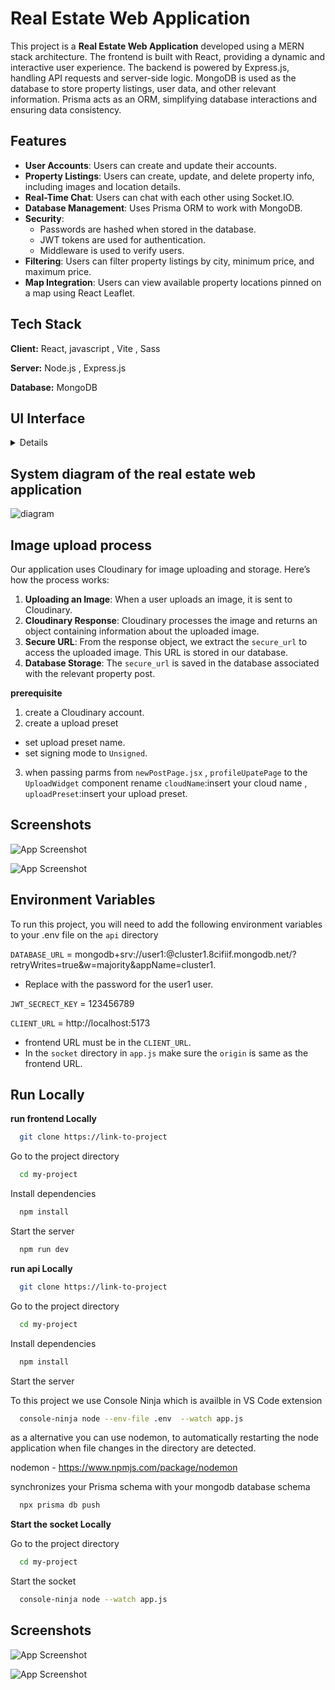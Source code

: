 
# Real Estate Web Application

This project is a **Real Estate Web Application** developed using a MERN stack architecture. The frontend is built with React, providing a dynamic and interactive user experience. The backend is powered by Express.js, handling API requests and server-side logic. MongoDB is used as the database to store property listings, user data, and other relevant information. Prisma acts as an ORM, simplifying database interactions and ensuring data consistency. 


## Features

- **User Accounts**: Users can create and update their accounts.
- **Property Listings**: Users can create, update, and delete property info, including images and location details.
- **Real-Time Chat**: Users can chat with each other using Socket.IO.
- **Database Management**: Uses Prisma ORM to work with MongoDB.
- **Security**: 
  - Passwords are hashed when stored in the database.
  - JWT tokens are used for authentication.
  - Middleware is used to verify users.
- **Filtering**: Users can filter property listings by city, minimum price, and maximum price.
- **Map Integration**: Users can view available property locations pinned on a map using React Leaflet.

## Tech Stack

**Client:** React, javascript , Vite , Sass

**Server:** Node.js , Express.js

**Database:** MongoDB

## UI Interface

<details>
<img width="960" alt="Screenshot 2024-07-28 130543" src="https://github.com/user-attachments/assets/5da2e50d-ffc2-45bf-afc6-292889f01e7e">
<img width="960" alt="Screenshot 2024-07-28 130519" src="https://github.com/user-attachments/assets/4cb70362-59d7-497f-96a4-0339e5999e02">
<img width="960" alt="Screenshot 2024-07-28 114003" src="https://github.com/user-attachments/assets/f92380e3-bedf-4bf8-a267-cb947edf6602">
<img width="960" alt="Screenshot 2024-07-28 113839" src="https://github.com/user-attachments/assets/0de66bb8-c4da-4cd9-b08a-2510fe0da5e1">
<img width="960" alt="Screenshot 2024-07-28 113730" src="https://github.com/user-attachments/assets/00b9392d-b6a9-475b-bfaf-0615ff52c7a8">
<img width="960" alt="Screenshot 2024-07-28 130857" src="https://github.com/user-attachments/assets/aa270c85-f156-46f8-b238-ac7e6e7383ce">
</details>

## System diagram of the real estate web application

![diagram](https://github.com/user-attachments/assets/2abd6d87-3345-47e1-a122-d5054de59bbf)

## Image upload process
Our application uses Cloudinary for image uploading and storage. Here’s how the process works:

1. **Uploading an Image**: When a user uploads an image, it is sent to Cloudinary.
2. **Cloudinary Response**: Cloudinary processes the image and returns an object containing information about the uploaded image.
3. **Secure URL**: From the response object, we extract the `secure_url` to access the uploaded image. This URL is stored in our database.
4. **Database Storage**: The `secure_url` is saved in the database associated with the relevant property post.

**prerequisite**
1. create a Cloudinary account.
2. create a upload preset
  - set upload preset name.
  - set signing mode to `Unsigned`.
3. when passing parms from `newPostPage.jsx` , `profileUpatePage` to the  `UploadWidget` component rename `cloudName`:insert your cloud name , `uploadPreset`:insert your upload preset.


   

## Screenshots

![App Screenshot](https://via.placeholder.com/468x300?text=App+Screenshot+Here)

![App Screenshot](https://via.placeholder.com/468x300?text=App+Screenshot+Here)
## Environment Variables

To run this project, you will need to add the following environment variables to your .env file on the `api` directory

`DATABASE_URL` = mongodb+srv://user1:<password>@cluster1.8cifiif.mongodb.net/?retryWrites=true&w=majority&appName=cluster1.

 - Replace <password> with the password for the user1 user. 



`JWT_SECRECT_KEY` = 123456789

`CLIENT_URL` = http://localhost:5173

 - frontend URL must be in the `CLIENT_URL`.
 - In the `socket` directory in `app.js` make sure the `origin` is same as the frontend   URL.



## Run Locally

**run frontend Locally**

```bash
  git clone https://link-to-project
```

Go to the project directory

```bash
  cd my-project
```

Install dependencies

```bash
  npm install
```

Start the server

```bash
  npm run dev   
```

**run api Locally**

```bash
  git clone https://link-to-project
```

Go to the project directory

```bash
  cd my-project
```

Install dependencies

```bash
  npm install
```

Start the server

To this project we use Console Ninja which is availble  in VS Code extension

```bash
  console-ninja node --env-file .env  --watch app.js  
```
as a alternative you can use nodemon, to  automatically restarting the node application when file changes in the directory are detected.

nodemon - https://www.npmjs.com/package/nodemon


synchronizes your Prisma schema with your mongodb database schema

```bash
  npx prisma db push 
```

**Start the socket Locally**

Go to the project directory

```bash
  cd my-project
```
Start the socket 

```bash
  console-ninja node --watch app.js
```


## Screenshots

![App Screenshot](https://via.placeholder.com/468x300?text=App+Screenshot+Here)

![App Screenshot](https://via.placeholder.com/468x300?text=App+Screenshot+Here)
